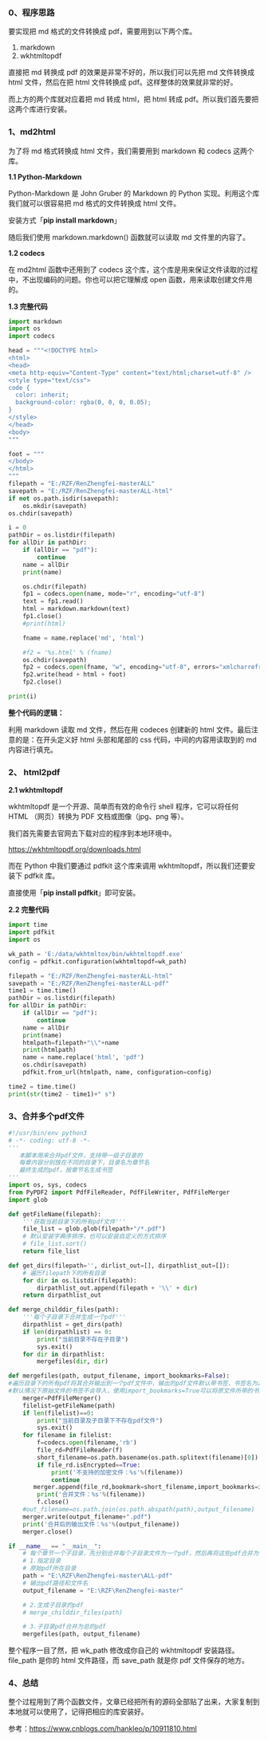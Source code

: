 
### **0、程序思路**

要实现把 md 格式的文件转换成 pdf，需要用到以下两个库。



1. markdown
2. wkhtmltopdf



直接把 md 转换成 pdf 的效果是非常不好的，所以我们可以先把 md 文件转换成 html 文件，然后在把 html 文件转换成 pdf。这样整体的效果就非常的好。



而上方的两个库就对应着把 md 转成 html，把 html 转成 pdf。所以我们首先要把这两个库进行安装。



### **1、md2html**

为了将 md 格式转换成 html 文件，我们需要用到 markdown 和 codecs 这两个库。

**1.1 Python-Markdown**

Python-Markdown 是 John Gruber 的 Markdown 的 Python 实现。利用这个库我们就可以很容易把 md 格式的文件转换成 html 文件。

安装方式「**pip install markdown**」

随后我们使用 markdown.markdown() 函数就可以读取 md 文件里的内容了。



**1.2 codecs**

在 md2html 函数中还用到了 codecs 这个库，这个库是用来保证文件读取的过程中，不出现编码的问题。你也可以把它理解成 open 函数，用来读取创建文件用的。



**1.3 完整代码**

```python
import markdown
import os
import codecs

head = """<!DOCTYPE html>
<html>
<head>
<meta http-equiv="Content-Type" content="text/html;charset=utf-8" />
<style type="text/css">
code {
  color: inherit;
  background-color: rgba(0, 0, 0, 0.05);
}
</style>
</head>
<body>
"""

foot = """
</body>
</html>
"""
filepath = "E:/RZF/RenZhengfei-masterALL"
savepath = "E:/RZF/RenZhengfei-masterALL-html"
if not os.path.isdir(savepath):
    os.mkdir(savepath)
os.chdir(savepath)

i = 0
pathDir = os.listdir(filepath)
for allDir in pathDir:
    if (allDir == "pdf"):
        continue
    name = allDir
    print(name)

    os.chdir(filepath)
    fp1 = codecs.open(name, mode="r", encoding="utf-8")
    text = fp1.read()
    html = markdown.markdown(text)
    fp1.close()
    #print(html)

    fname = name.replace('md', 'html')

    #f2 = '%s.html' % (fname)
    os.chdir(savepath)
    fp2 = codecs.open(fname, "w", encoding="utf-8", errors="xmlcharrefreplace")
    fp2.write(head + html + foot)
    fp2.close()

print(i)
```



**整个代码的逻辑：**

利用 markdown 读取 md 文件，然后在用 codeces 创建新的 html 文件。最后注意的是：在开头定义好 html 头部和尾部的 css 代码，中间的内容用读取到的 md 内容进行填充。



### **2、 html2pdf**

**2.1 wkhtmltopdf**

wkhtmltopdf 是一个开源、简单而有效的命令行 shell 程序，它可以将任何 HTML （网页）转换为 PDF 文档或图像（jpg、png 等）。

我们首先需要去官网去下载对应的程序到本地环境中。

https://wkhtmltopdf.org/downloads.html

而在 Python 中我们要通过 pdfkit 这个库来调用 wkhtmltopdf，所以我们还要安装下 pdfkit 库。

直接使用「**pip install pdfkit**」即可安装。

**2.2 完整代码**

```python
import time
import pdfkit
import os

wk_path = 'E:/data/wkhtmltox/bin/wkhtmltopdf.exe'
config = pdfkit.configuration(wkhtmltopdf=wk_path)

filepath = "E:/RZF/RenZhengfei-masterALL-html"
savepath = "E:/RZF/RenZhengfei-masterALL-pdf"
time1 = time.time()
pathDir = os.listdir(filepath)
for allDir in pathDir:
    if (allDir == "pdf"):
        continue
    name = allDir
    print(name)
    htmlpath=filepath+"\\"+name
    print(htmlpath)
    name = name.replace('html', 'pdf')
    os.chdir(savepath)
    pdfkit.from_url(htmlpath, name, configuration=config)

time2 = time.time()
print(str(time2 - time1)+" s")
```



### **3、合并多个pdf文件**

```python
#!/usr/bin/env python3
# -*- coding: utf-8 -*-
'''
   本脚本用来合并pdf文件，支持带一级子目录的
   每章内容分别放在不同的目录下，目录名为章节名
   最终生成的pdf，按章节名生成书签
'''
import os, sys, codecs
from PyPDF2 import PdfFileReader, PdfFileWriter, PdfFileMerger
import glob

def getFileName(filepath):
    '''获取当前目录下的所有pdf文件'''
    file_list = glob.glob(filepath+"/*.pdf")
    # 默认安装字典序排序，也可以安装自定义的方式排序
    # file_list.sort()
    return file_list

def get_dirs(filepath='', dirlist_out=[], dirpathlist_out=[]):
    # 遍历filepath下的所有目录
    for dir in os.listdir(filepath):
        dirpathlist_out.append(filepath + '\\' + dir)
    return dirpathlist_out

def merge_childdir_files(path):
    '''每个子目录下合并生成一个pdf'''
    dirpathlist = get_dirs(path)
    if len(dirpathlist) == 0:
        print("当前目录不存在子目录")
        sys.exit()
    for dir in dirpathlist:
        mergefiles(dir, dir)

def mergefiles(path, output_filename, import_bookmarks=False):
#遍历目录下的所有pdf将其合并输出到一个pdf文件中，输出的pdf文件默认带书签，书签名为之前的文件名
#默认情况下原始文件的书签不会导入，使用import_bookmarks=True可以将原文件所带的书签也导入到输出的pdf文件中
    merger=PdfFileMerger()
    filelist=getFileName(path)
    if len(filelist)==0:
        print("当前目录及子目录下不存在pdf文件")
        sys.exit()
    for filename in filelist:
        f=codecs.open(filename,'rb')
        file_rd=PdfFileReader(f)
        short_filename=os.path.basename(os.path.splitext(filename)[0])
        if file_rd.isEncrypted==True:
            print('不支持的加密文件：%s'%(filename))
            continue
       merger.append(file_rd,bookmark=short_filename,import_bookmarks=import_bookmarks)
        print('合并文件：%s'%(filename))
        f.close()
    #out_filename=os.path.join(os.path.abspath(path),output_filename)
    merger.write(output_filename+".pdf")
    print('合并后的输出文件：%s'%(output_filename))
    merger.close()

if __name__ == "__main__":
    # 每个章节一个子目录，先分别合并每个子目录文件为一个pdf，然后再将这些pdf合并为一个大的pdf，这样做目的是想生成每个章节的书签
    # 1.指定目录
    # 原始pdf所在目录
    path = "E:\RZF\RenZhengfei-master\ALL-pdf"
    # 输出pdf路径和文件名
    output_filename = "E:\RZF\RenZhengfei-master"

    # 2.生成子目录的pdf
    # merge_childdir_files(path)

    # 3.子目录pdf合并为总的pdf
    mergefiles(path, output_filename)
```



整个程序一目了然，把 wk_path 修改成你自己的 wkhtmltopdf 安装路径。file_path 是你的 html 文件路径，而 save_path 就是你 pdf 文件保存的地方。



### **4、总结**

整个过程用到了两个函数文件，文章已经把所有的源码全部贴了出来，大家复制到本地就可以使用了，记得把相应的库安装好。



参考：<https://www.cnblogs.com/hankleo/p/10911810.html>
